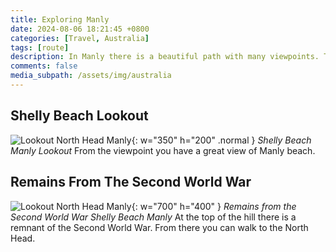 ```yaml
---
title: Exploring Manly
date: 2024-08-06 18:21:45 +0800
categories: [Travel, Australia]
tags: [route]
description: In Manly there is a beautiful path with many viewpoints. Today I explored the hill at Shelly beach.
comments: false
media_subpath: /assets/img/australia
---
```


## Shelly Beach Lookout
![Lookout North Head Manly](selfiemanly.jpg){: w="350" h="200" .normal }
_Shelly Beach Manly Lookout_
From the viewpoint you have a great view of Manly beach.

## Remains From The Second World War
![Lookout North Head Manly](pathmanly.jpg){: w="700" h="400" }
_Remains from the Second World War Shelly Beach Manly_
At the top of the hill there is a remnant of the Second World War. From there you can walk to the North Head.
